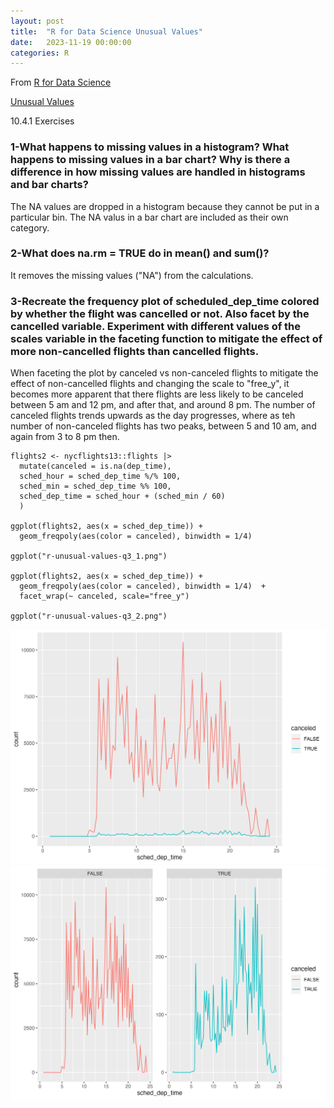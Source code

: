 ```yaml
---
layout: post
title:  "R for Data Science Unusual Values"
date:   2023-11-19 00:00:00
categories: R
---
```


From [R for Data Science](https://r4ds.hadley.nz)

[Unusual Values](https://r4ds.hadley.nz/eda#exercises-1)


10.4.1 Exercises

### 1-What happens to missing values in a histogram? What happens to missing values in a bar chart? Why is there a difference in how missing values are handled in histograms and bar charts?

The NA values are dropped in a histogram because they cannot be put in a particular bin. The NA valus in a bar chart are included as their own category.  

### 2-What does na.rm = TRUE do in mean() and sum()?

It removes the missing values ("NA") from the calculations. 

### 3-Recreate the frequency plot of scheduled_dep_time colored by whether the flight was cancelled or not. Also facet by the cancelled variable. Experiment with different values of the scales variable in the faceting function to mitigate the effect of more non-cancelled flights than cancelled flights.

When faceting the plot by canceled vs non-canceled flights to mitigate the effect of non-cancelled flights and changing the scale to "free_y", it becomes more apparent that there flights are less likely to be canceled between 5 am and 12 pm, and after that, and around 8 pm. The number of canceled flights trends upwards as the day progresses, where as teh number of non-canceled flights has two peaks, between 5 and 10 am, and again from 3 to 8 pm then. 

```
flights2 <- nycflights13::flights |>
  mutate(canceled = is.na(dep_time), 
  sched_hour = sched_dep_time %/% 100, 
  sched_min = sched_dep_time %% 100, 
  sched_dep_time = sched_hour + (sched_min / 60)
  ) 
  
ggplot(flights2, aes(x = sched_dep_time)) +
  geom_freqpoly(aes(color = canceled), binwidth = 1/4)
  
ggplot("r-unusual-values-q3_1.png")  

ggplot(flights2, aes(x = sched_dep_time)) +
  geom_freqpoly(aes(color = canceled), binwidth = 1/4)  +
  facet_wrap(~ canceled, scale="free_y")

ggplot("r-unusual-values-q3_2.png")  
```  

<img src = "https://github.com/nadinesk/nadinesk.github.io/blob/master/images/r-unusual-values-q3_1.png?raw=true"/>

<img src = "https://github.com/nadinesk/nadinesk.github.io/blob/master/images/r-unusual-values-q3_2.png?raw=true"/>
  
